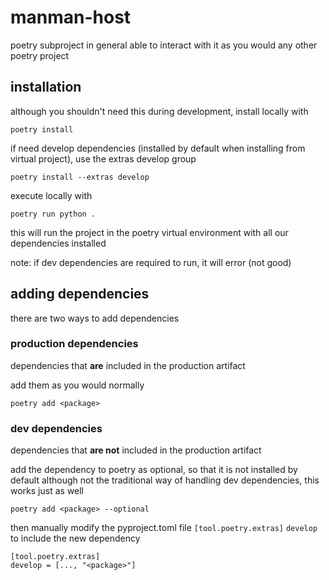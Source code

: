 
# manman-host

poetry subproject
in general able to interact with it as you would any other poetry project

## installation
although you shouldn't need this during development, install locally with

```
poetry install
```

if need develop dependencies (installed by default when installing from virtual project), use the extras develop group
```
poetry install --extras develop
```

execute locally with 
```
poetry run python .
```
this will run the project in the poetry virtual environment with all our dependencies installed

note: if dev dependencies are required to run, it will error (not good)

## adding dependencies
there are two ways to add dependencies

### production dependencies
dependencies that **are** included in the production artifact

add them as you would normally
```
poetry add <package>
```

### dev dependencies
dependencies that **are not** included in the production artifact

add the dependency to poetry as optional, so that it is not installed by default
although not the traditional way of handling dev dependencies, this works just as well
```
poetry add <package> --optional
```

then manually modify the pyproject.toml file `[tool.poetry.extras]` `develop` to include the new dependency
```
[tool.poetry.extras]
develop = [..., "<package>"]
```

